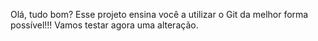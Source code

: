 Olá, tudo bom? 
Esse projeto ensina você a utilizar o Git da melhor forma possível!!!
Vamos testar agora uma alteração.